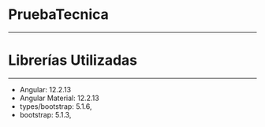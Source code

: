 # PruebaTecnica

---
# Librerías Utilizadas

---

- Angular: 12.2.13
- Angular Material: 12.2.13
- types/bootstrap: 5.1.6,
- bootstrap: 5.1.3,
